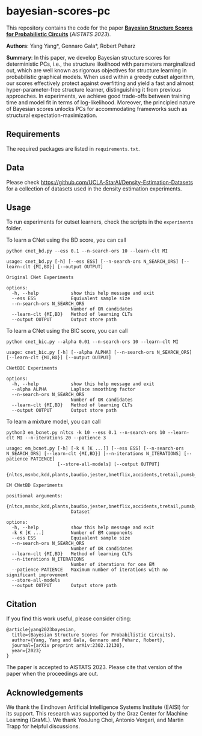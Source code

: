 # bayesian-scores-pc
This repository contains the code for the paper [**Bayesian Structure Scores for Probabilistic Circuits**](https://arxiv.org/abs/2302.12130) (*AISTATS 2023*).

**Authors**: Yang Yang*, Gennaro Gala*, Robert Peharz

**Summary**: In this paper, we develop Bayesian structure scores for deterministic PCs, i.e., the structure likelihood with parameters marginalized out, 
which are well known as rigorous objectives for structure learning in probabilistic graphical models.
When used within a greedy cutset algorithm, our scores effectively protect against overfitting and yield a fast and almost hyper-parameter-free structure learner, distinguishing it from previous approaches.
In experiments, we achieve good trade-offs between training time and model fit in terms of log-likelihood.
Moreover, the principled nature of Bayesian scores unlocks PCs for accommodating frameworks such as structural expectation-maximization.

## Requirements

The required packages are listed in `requirements.txt`.

## Data

Please check https://github.com/UCLA-StarAI/Density-Estimation-Datasets for a collection of datasets used in the density estimation experiments.

## Usage

To run experiments for cutset learners, check the scripts in the `experiments` folder.

To learn a CNet using the BD score, you can call

```shell
python cnet_bd.py --ess 0.1 --n-search-ors 10 --learn-clt MI
```

```shell
usage: cnet_bd.py [-h] [--ess ESS] [--n-search-ors N_SEARCH_ORS] [--learn-clt {MI,BD}] [--output OUTPUT]

Original CNet Experiments

options:
  -h, --help            show this help message and exit
  --ess ESS             Equivalent sample size
  --n-search-ors N_SEARCH_ORS
                        Number of OR candidates
  --learn-clt {MI,BD}   Method of learning CLTs
  --output OUTPUT       Output store path
```

To learn a CNet using the BIC score, you can call

```shell
python cnet_bic.py --alpha 0.01 --n-search-ors 10 --learn-clt MI
```

```shell
usage: cnet_bic.py [-h] [--alpha ALPHA] [--n-search-ors N_SEARCH_ORS] [--learn-clt {MI,BD}] [--output OUTPUT]

CNetBIC Experiments

options:
  -h, --help            show this help message and exit
  --alpha ALPHA         Laplace smoothing factor
  --n-search-ors N_SEARCH_ORS
                        Number of OR candidates
  --learn-clt {MI,BD}   Method of learning CLTs
  --output OUTPUT       Output store path
```

To learn a mixture model, you can call

```shell
python3 em_bcnet.py nltcs -k 10 --ess 0.1 --n-search-ors 10 --learn-clt MI --n-iterations 20 --patience 3
```

```shell
usage: em_bcnet.py [-h] [-k K [K ...]] [--ess ESS] [--n-search-ors N_SEARCH_ORS] [--learn-clt {MI,BD}] [--n-iterations N_ITERATIONS] [--patience PATIENCE]
                   [--store-all-models] [--output OUTPUT]
                   {nltcs,msnbc,kdd,plants,baudio,jester,bnetflix,accidents,tretail,pumsb_star,dna,kosarek,msweb,book,tmovie,cwebkb,cr52,c20ng,bbc,ad,binarized_mnist}

EM CNetBD Experiments

positional arguments:
  {nltcs,msnbc,kdd,plants,baudio,jester,bnetflix,accidents,tretail,pumsb_star,dna,kosarek,msweb,book,tmovie,cwebkb,cr52,c20ng,bbc,ad,binarized_mnist}
                        Dataset

options:
  -h, --help            show this help message and exit
  -k K [K ...]          Number of EM components
  --ess ESS             Equivalent sample size
  --n-search-ors N_SEARCH_ORS
                        Number of OR candidates
  --learn-clt {MI,BD}   Method of learning CLTs
  --n-iterations N_ITERATIONS
                        Number of iterations for one EM
  --patience PATIENCE   Maximum number of iterations with no significant improvement
  --store-all-models
  --output OUTPUT       Output store path
```

## Citation
If you find this work useful, please consider citing:
```
@article{yang2023bayesian,
  title={Bayesian Structure Scores for Probabilistic Circuits},
  author={Yang, Yang and Gala, Gennaro and Peharz, Robert},
  journal={arXiv preprint arXiv:2302.12130},
  year={2023}
}
```
The paper is accepted to AISTATS 2023. Please cite that version of the paper when the proceedings are out.
## Acknowledgements
We thank the Eindhoven Artificial Intelligence Systems Institute (EAISI) for its support. This research was supported
by the Graz Center for Machine Learning (GraML). We
thank YooJung Choi, Antonio Vergari, and Martin Trapp
for helpful discussions.